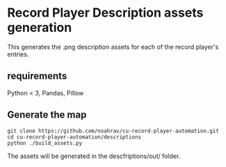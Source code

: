 # Record Player Description assets generation

This generates the .png description assets for each of the record player's entries.

## requirements

Python < 3, Pandas, Pillow

## Generate the map

```
git clone https://github.com/noahrav/cu-record-player-automation.git
cd cu-record-player-automation/descriptions
python ./build_assets.py
```

The assets will be generated in the descfriptions/out/ folder.